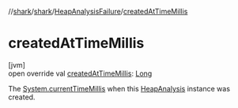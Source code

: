 //[shark](../../../index.md)/[shark](../index.md)/[HeapAnalysisFailure](index.md)/[createdAtTimeMillis](created-at-time-millis.md)

# createdAtTimeMillis

[jvm]\
open override val [createdAtTimeMillis](created-at-time-millis.md): [Long](https://kotlinlang.org/api/latest/jvm/stdlib/kotlin/-long/index.html)

The [System.currentTimeMillis](https://docs.oracle.com/javase/8/docs/api/java/lang/System.html#currentTimeMillis--) when this [HeapAnalysis](../-heap-analysis/index.md) instance was created.
